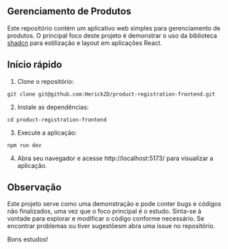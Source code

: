 ## Gerenciamento de Produtos
Este repositório contém um aplicativo web simples para gerenciamento de produtos.
O principal foco deste projeto é demonstrar o uso da biblioteca [shadcn](https://ui.shadcn.com/docs) para
estilização e layout em aplicações React.

## Início rápido
  1. Clone o repositório:
  ```
  git clone git@github.com:Herick2D/product-registration-frontend.git
  ```
  2. Instale as dependências:
   ```
   cd product-registration-frontend
   ```
  3. Execute a aplicação:
   ```
   npm run dev
   ```
  4. Abra seu navegador e acesse http://localhost:5173/ para visualizar a aplicação.

## Observação
Este projeto serve como uma demonstração e pode conter bugs e códigos não finalizados, uma vez que o foco
principal é o estudo. Sinta-se à vontade para explorar e modificar o código conforme necessário. Se encontrar 
problemas ou tiver sugestõesm abra uma issue no repositório. 

Bons estudos!

